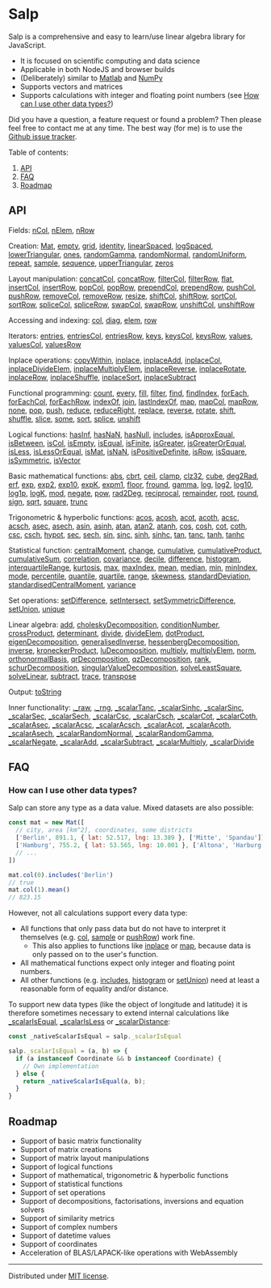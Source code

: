 # Salp

Salp is a comprehensive and easy to learn/use linear algebra library for JavaScript.

- It is focused on scientific computing and data science
- Applicable in both NodeJS and browser builds
- (Deliberately) similar to [Matlab](https://de.mathworks.com/products/matlab.html) and [NumPy](https://numpy.org/)
- Supports vectors and matrices
- Supports calculations with integer and floating point numbers (see [How can I use other data types?](#how-can-i-use-other-data-types))

Did you have a question, a feature request or found a problem? Then please feel free to contact me at any time. The best way (for me) is to use the [Github issue tracker](https://github.com/SebastianNiemann/Mantella/issues).

Table of contents:

1. [API](#api)
1. [FAQ](#faq)
1. [Roadmap](#roadmap)

## API

Fields:
[nCol](#nCol),
[nElem](#nElem),
[nRow](#nRow)

Creation:
[Mat](#mat),
[empty](#empty),
[grid](#grid),
[identity](#identity),
[linearSpaced](#linspace),
[logSpaced](#logspace),
[lowerTriangular](#lowertriangular),
[ones](#ones),
[randomGamma](#randomGamma),
[randomNormal](#randomNormal),
[randomUniform](#randomUniform),
[repeat](#repeat),
[sample](#sample),
[sequence](#sequence),
[upperTriangular](#uppertriangular),
[zeros](#zeros)

Layout manipulation:
[concatCol](#concatCol),
[concatRow](#concatRow),
[filterCol](#filterCol),
[filterRow](#filterRow),
[flat](#flat),
[insertCol](#insertcol),
[insertRow](#insertrow),
[popCol](#appendcol),
[popRow](#appendrow),
[prependCol](#prependcol),
[prependRow](#prependrow),
[pushCol](#appendcol),
[pushRow](#appendrow),
[removeCol](#removecol),
[removeRow](#removerow),
[resize](#resize),
[shiftCol](#shiftCol),
[shiftRow](#shiftRow),
[sortCol](#sortCol),
[sortRow](#sortRow),
[spliceCol](#shiftCol),
[spliceRow](#shiftCol),
[swapCol](#swapCol),
[swapRow](#swapRow),
[unshiftCol](#shiftCol),
[unshiftRow](#shiftCol)

Accessing and indexing:
[col](#col),
[diag](#diag),
[elem](#elem),
[row](#row)

Iterators:
[entries](#entries),
[entriesCol](#entriesCol),
[entriesRow](#entriesRow),
[keys](#keys),
[keysCol](#keysCol),
[keysRow](#keysRow),
[values](#values),
[valuesCol](#valuesCol),
[valuesRow](#valuesRow)

Inplace operations:
[copyWithin](#copyWithin),
[inplace](#inplace),
[inplaceAdd](#inplaceAdd),
[inplaceCol](#inplaceCol),
[inplaceDivideElem](#inplaceDivideElem),
[inplaceMultiplyElem](#inplaceMultiplyElem),
[inplaceReverse](#inplaceReverse),
[inplaceRotate](#inplaceRotate),
[inplaceRow](#inplaceRow),
[inplaceShuffle](#inplaceShuffle),
[inplaceSort](#inplaceSort),
[inplaceSubtract](#inplaceSubtract)

Functional programming:
[count](#count),
[every](#every),
[fill](#fill),
[filter](#filter),
[find](#find),
[findIndex](#findIndex),
[forEach](#forEach),
[forEachCol](#forEachCol),
[forEachRow](#forEachRow),
[indexOf](#indexOf),
[join](#join),
[lastIndexOf](#lastIndexOf),
[map](#map),
[mapCol](#mapCol),
[mapRow](#mapRow),
[none](#none),
[pop](#pop),
[push](#push),
[reduce](#reduce),
[reduceRight](#reduceRight),
[replace](#replace),
[reverse](#reverse),
[rotate](#rotate),
[shift](#shift),
[shuffle](#shuffle),
[slice](#slice),
[some](#some),
[sort](#sort),
[splice](#splice),
[unshift](#unshift)

Logical functions:
[hasInf](#hasinf),
[hasNaN](#hasnan),
[hasNull](#hasnull),
[includes](#includes),
[isApproxEqual](#isapproxequal),
[isBetween](#isbetween),
[isCol](#iscol),
[isEmpty](#isempty),
[isEqual](#isequal),
[isFinite](#isfinite),
[isGreater](#isgreater),
[isGreaterOrEqual](#isgreaterorequal),
[isLess](#isless),
[isLessOrEqual](#islessorequal),
[isMat](#ismat),
[isNaN](#isNaN),
[isPositiveDefinite](#ispositivedefinite),
[isRow](#isrow),
[isSquare](#issquare),
[isSymmetric](#issymmetric),
[isVector](#isvector)

Basic mathematical functions:
[abs](#abs),
[cbrt](#cbrt),
[ceil](#ceil),
[clamp](#clamp),
[clz32](#clz32),
[cube](#cube),
[deg2Rad](#deg2Rad),
[erf](#erf),
[exp](#exp),
[exp2](#exp2),
[exp10](#exp10),
[expK](#expK),
[expm1](#expm1),
[floor](#floor),
[fround](#fround),
[gamma](#gamma),
[log](#log),
[log2](#log2),
[log10](#log10),
[log1p](#log1p),
[logK](#logK),
[mod](#mod),
[negate](#negate),
[pow](#pow),
[rad2Deg](#rad2Deg),
[reciprocal](#reciprocal),
[remainder](#remainder),
[root](#root),
[round](#round),
[sign](#sign),
[sqrt](#sqrt),
[square](#square),
[trunc](#trunc)

Trigonometric & hyperbolic functions:
[acos](#acos),
[acosh](#acosh),
[acot](#acot),
[acoth](#acoth),
[acsc](#acsc),
[acsch](#acsch),
[asec](#asec),
[asech](#asech),
[asin](#asin),
[asinh](#asinh),
[atan](#atan),
[atan2](#atan2),
[atanh](#atanh),
[cos](#cos),
[cosh](#cosh),
[cot](#cot),
[coth](#coth),
[csc](#csc),
[csch](#csch),
[hypot](#hypot),
[sec](#sec),
[sech](#sech),
[sin](#sin),
[sinc](#sinc),
[sinh](#sinh),
[sinhc](#sinhc),
[tan](#tan),
[tanc](#tanc),
[tanh](#tanh),
[tanhc](#tanhc)

Statistical function:
[centralMoment](#centralmoment),
[change](#change),
[cumulative](#cumulative),
[cumulativeProduct](#cumulativeProduct),
[cumulativeSum](#cumulativeSum),
[correlation](#correlation),
[covariance](#covariance),
[decile](#decile),
[difference](#difference),
[histogram](#histogram),
[interquartileRange](#interquartilerange),
[kurtosis](#kurtosis),
[max](#max),
[maxIndex](#maxIndex),
[mean](#mean),
[median](#median),
[min](#min),
[minIndex](#minIndex),
[mode](#mode),
[percentile](#percentile),
[quantile](#quantile),
[quartile](#quartile),
[range](#range),
[skewness](#skewness),
[standardDeviation](#standarddeviation),
[standardisedCentralMoment](#standardisedcentralmoment),
[variance](#variance)

Set operations:
[setDifference](#setdifference),
[setIntersect](#setintersect),
[setSymmetricDifference](#setsymmetricdifference),
[setUnion](#setunion),
[unique](#unique)

Linear algebra:
[add](#add),
[choleskyDecomposition](#choleskyDecomposition),
[conditionNumber](#conditionNumber),
[crossProduct](#crossProduct),
[determinant](#determinant),
[divide](#divide),
[divideElem](#divideElem),
[dotProduct](#dotProduct),
[eigenDecomposition](#eigenDecomposition),
[generalisedInverse](#generalisedInverse),
[hessenbergDecomposition](#hessenbergDecomposition),
[inverse](#inverse),
[kroneckerProduct](#kroneckerProduct),
[luDecomposition](#luDecomposition),
[multiply](#multiply),
[multiplyElem](#multiplyElem),
[norm](#norm),
[orthonormalBasis](#orthonormalBasis),
[qrDecomposition](#qrDecomposition),
[qzDecomposition](#qzDecomposition),
[rank](#rank),
[schurDecomposition](#schurDecomposition),
[singularValueDecomposition](#singularValueDecomposition),
[solveLeastSquare](#solveLeastSquare),
[solveLinear](#solveLinear),
[subtract](#subtract),
[trace](#trace),
[transpose](#transpose)

Output:
[toString](#tostring)

Inner functionality:
[._raw](#_raw),
[._rng](#_rng),
[_scalarTanc](#_scalarTanc),
[_scalarSinhc](#_scalarSinhc),
[_scalarSinc](#_scalarSinc),
[_scalarSec](#_scalarSec),
[_scalarSech](#_scalarSech),
[_scalarCsc](#_scalarCsc),
[_scalarCsch](#_scalarCsch),
[_scalarCot](#_scalarCot),
[_scalarCoth](#_scalarCoth),
[_scalarAsec](#_scalarAsec),
[_scalarAcsc](#_scalarAcsc),
[_scalarAcsch](#_scalarAcsch),
[_scalarAcot](#_scalarAcot),
[_scalarAcoth](#_scalarAcoth),
[_scalarAsech](#_scalarAsech),
[_scalarRandomNormal](#_scalarRandomNormal),
[_scalarRandomGamma](#_scalarRandomGamma),
[_scalarNegate](#_scalarNegate),
[_scalarAdd](#_scalarAdd),
[_scalarSubtract](#_scalarSubtract),
[_scalarMultiply](#_scalarMultiply),
[_scalarDivide](#_scalarDivide)

## FAQ

### How can I use other data types?

Salp can store any type as a data value. Mixed datasets are also possible:

```js
const mat = new Mat([
  // city, area [km^2], coordinates, some districts
  ['Berlin', 891.1, { lat: 52.517, lng: 13.389 }, ['Mitte', 'Spandau']],
  ['Hamburg', 755.2, { lat: 53.565, lng: 10.001 }, ['Altona', 'Harburg']],
  // ...
])

mat.col(0).includes('Berlin')
// true
mat.col(1).mean()
// 823.15
```

However, not all calculations support every data type:

- All functions that only pass data but do not have to interpret it themselves (e.g. [col](#col), [sample](#sample) or [pushRow](#pushrow)) work fine.
    - This also applies to functions like [inplace](#inplace) or [map](#map), because data is only passed on to the user's function.
- All mathematical functions expect only integer and floating point numbers.
- All other functions (e.g. [includes](#includes), [histogram](#histogram) or [setUnion](#setunion)) need at least a reasonable form of equality and/or distance.

To support new data types (like the object of longitude and latitude) it is therefore sometimes necessary to extend internal calculations like [_scalarIsEqual](#_scalarIsEqual), [_scalarIsLess](#_scalarisless) or [_scalarDistance](#_scalarDistance):

```js
const _nativeScalarIsEqual = salp._scalarIsEqual

salp._scalarIsEqual = (a, b) => {
  if (a instanceof Coordinate && b instanceof Coordinate) {
    // Own implementation
  } else {
    return _nativeScalarIsEqual(a, b);
  }
}
```

## Roadmap

- Support of basic matrix functionality
- Support of matrix creations
- Support of matrix layout manipulations
- Support of logical functions
- Support of mathematical, trigonometric & hyperbolic functions
- Support of statistical functions
- Support of set operations
- Support of decompositions, factorisations, inversions and equation solvers
- Support of similarity metrics
- Support of complex numbers
- Support of datetime values
- Support of coordinates
- Acceleration of BLAS/LAPACK-like operations with WebAssembly

---

Distributed under [MIT license](http://opensource.org/licenses/MIT).
